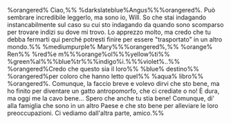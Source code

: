%orangered% Ciao,%% %darkslateblue%Angus%%%orangered%. Può sembrare incredibile leggerlo, ma sono io, Will. So che stai indagando instancabilmente sul caso su cui sto indagando da quando sono scomparso per trovare indizi su dove mi trovo. Lo apprezzo molto, ma credo che tu debba fermarti qui perché potresti finire per essere "trasportato" in un altro mondo.%% %mediumpurple% Mary%%%orangered%,%% %orange% Ren%% %red%e m%%%orange%ol%%%yellow%ti%% %green%al%%%blue%tr%%%indigo%i.%%%violet%..%% %orangered%Credo che questo sia il loro%% %blue% destino%% %orangered%per coloro che hanno letto quel%% %aqua% libro%% %orangered%. Comunque, la faccio breve e volevo dirvi che sto bene, ma ho finito per diventare un gatto antropomorfo, che ci crediate o no! È dura, ma oggi me la cavo bene... Spero che anche tu stia bene! Comunque, di' alla famiglia che sono in un altro Paese e che sto bene per alleviare le loro preoccupazioni. Ci vediamo dall'altra parte, amico.%%